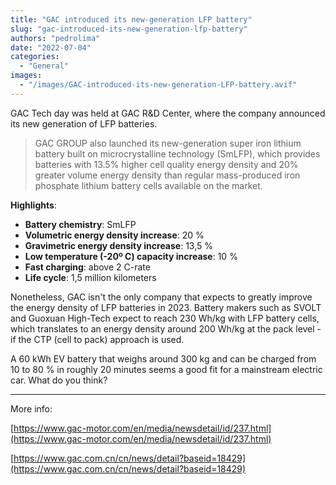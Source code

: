 ```yaml
---
title: "GAC introduced its new-generation LFP battery"
slug: "gac-introduced-its-new-generation-lfp-battery"
authors: "pedrolima"
date: "2022-07-04"
categories:
  - "General"
images:
  - "/images/GAC-introduced-its-new-generation-LFP-battery.avif"
---
```


GAC Tech day was held at GAC R&D Center, where the company announced its new generation of LFP batteries.

> GAC GROUP also launched its new-generation super iron lithium battery built on microcrystalline technology (SmLFP), which provides batteries with 13.5% higher cell quality energy density and 20% greater volume energy density than regular mass-produced iron phosphate lithium battery cells available on the market.

**Highlights**:

- **Battery chemistry**: SmLFP
- **Volumetric energy density increase**: 20 %
- **Gravimetric energy density increase**: 13,5 %
- **Low temperature (-20º C) capacity increase**: 10 %
- **Fast charging**: above 2 C-rate
- **Life cycle**: 1,5 million kilometers

Nonetheless, GAC isn't the only company that expects to greatly improve the energy density of LFP batteries in 2023. Battery makers such as SVOLT and Guoxuan High-Tech expect to reach 230 Wh/kg with LFP battery cells, which translates to an energy density around 200 Wh/kg at the pack level - if the CTP (cell to pack) approach is used.

A 60 kWh EV battery that weighs around 300 kg and can be charged from 10 to 80 % in roughly 20 minutes seems a good fit for a mainstream electric car. What do you think?

---

More info:

[https://www.gac-motor.com/en/media/newsdetail/id/237.html](https://www.gac-motor.com/en/media/newsdetail/id/237.html)

[https://www.gac.com.cn/cn/news/detail?baseid=18429](https://www.gac.com.cn/cn/news/detail?baseid=18429)
